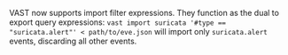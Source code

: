 VAST now supports import filter expressions. They function as the dual to export
query expressions: `vast import suricata '#type == "suricata.alert"' <
path/to/eve.json` will import only `suricata.alert` events, discarding all other
events.
